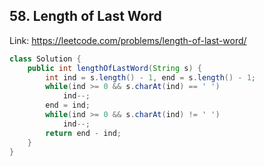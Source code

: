## 58. Length of Last Word
Link: https://leetcode.com/problems/length-of-last-word/

```java
class Solution {
    public int lengthOfLastWord(String s) {
        int ind = s.length() - 1, end = s.length() - 1;
        while(ind >= 0 && s.charAt(ind) == ' ')
            ind--;
        end = ind;
        while(ind >= 0 && s.charAt(ind) != ' ')
            ind--;
        return end - ind;
    }
}

```